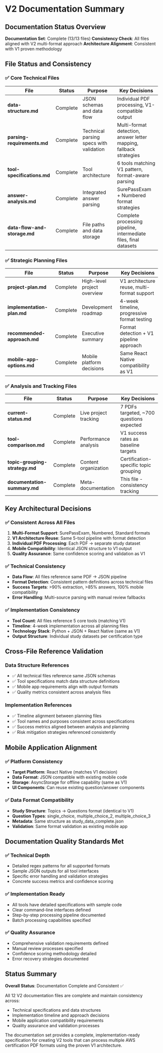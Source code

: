 # V2 Documentation Summary

## Documentation Status Overview

**Documentation Set**: Complete (13/13 files)
**Consistency Check**: All files aligned with V2 multi-format approach
**Architecture Alignment**: Consistent with V1 proven methodology

## File Status and Consistency

### ✅ Core Technical Files
| File | Status | Purpose | Key Decisions |
|------|--------|---------|---------------|
| **data-structure.md** | Complete | JSON schemas and data flow | Individual PDF processing, V1-compatible output |
| **parsing-requirements.md** | Complete | Technical parsing specs with validation | Multi-format detection, answer letter mapping, fallback strategies |
| **tool-specifications.md** | Complete | Tool architecture | 6 tools matching V1 pattern, format-aware parsing |
| **answer-analysis.md** | Complete | Integrated answer parsing | SurePassExam + Numbered format strategies |
| **data-flow-and-storage.md** | Complete | File paths and data storage | Complete processing pipeline, intermediate files, final datasets |

### ✅ Strategic Planning Files
| File | Status | Purpose | Key Decisions |
|------|--------|---------|---------------|
| **project-plan.md** | Complete | High-level project overview | V1 architecture reuse, multi-format support |
| **implementation-plan.md** | Complete | Development roadmap | 4-week timeline, progressive format testing |
| **recommended-approach.md** | Complete | Executive summary | Format detection + V1 pipeline approach |
| **mobile-app-options.md** | Complete | Mobile platform decisions | Same React Native compatibility as V1 |

### ✅ Analysis and Tracking Files  
| File | Status | Purpose | Key Decisions |
|------|--------|---------|---------------|
| **current-status.md** | Complete | Live project tracking | 7 PDFs targeted, ~700 questions expected |
| **tool-comparison.md** | Complete | Performance analysis | V1 success rates as baseline targets |
| **topic-grouping-strategy.md** | Complete | Content organization | Certification-specific topic grouping |
| **documentation-summary.md** | Complete | Meta-documentation | This file - consistency tracking |

## Key Architectural Decisions

### ✅ Consistent Across All Files
1. **Multi-Format Support**: SurePassExam, Numbered, Standard formats
2. **V1 Architecture Reuse**: Same 5-tool pipeline with format detection
3. **Individual PDF Processing**: Each PDF → separate study dataset
4. **Mobile Compatibility**: Identical JSON structure to V1 output
5. **Quality Assurance**: Same confidence scoring and validation as V1

### ✅ Technical Consistency
- **Data Flow**: All files reference same PDF → JSON pipeline
- **Format Detection**: Consistent pattern definitions across technical files
- **Success Targets**: >90% extraction, >85% answers, 100% mobile compatibility
- **Error Handling**: Multi-source parsing with manual review fallbacks

### ✅ Implementation Consistency
- **Tool Count**: All files reference 5 core tools (matching V1)
- **Timeline**: 4-week implementation across all planning files
- **Technology Stack**: Python + JSON + React Native (same as V1)
- **Output Structure**: Individual study datasets per certification type

## Cross-File Reference Validation

### Data Structure References
- ✅ All technical files reference same JSON schemas
- ✅ Tool specifications match data structure definitions  
- ✅ Mobile app requirements align with output formats
- ✅ Quality metrics consistent across analysis files

### Implementation References
- ✅ Timeline alignment between planning files
- ✅ Tool names and purposes consistent across specifications
- ✅ Success metrics aligned between analysis and planning
- ✅ Risk mitigation strategies referenced consistently

## Mobile Application Alignment

### ✅ Platform Consistency
- **Target Platform**: React Native (matches V1 decision)
- **Data Format**: JSON compatible with existing mobile code
- **Storage**: AsyncStorage for offline capability (same as V1)
- **UI Components**: Can reuse existing question/answer components

### ✅ Data Format Compatibility
- **Study Structure**: Topics → Questions format (identical to V1)
- **Question Types**: single_choice, multiple_choice_2, multiple_choice_3
- **Metadata**: Same structure as study_data_complete.json
- **Validation**: Same format validation as existing mobile app

## Documentation Quality Standards Met

### ✅ Technical Depth
- Detailed regex patterns for all supported formats
- Sample JSON outputs for all tool interfaces  
- Specific error handling and validation strategies
- Concrete success metrics and confidence scoring

### ✅ Implementation Ready
- All tools have detailed specifications with sample code
- Clear command-line interfaces defined
- Step-by-step processing pipeline documented
- Batch processing capabilities specified

### ✅ Quality Assurance
- Comprehensive validation requirements defined
- Manual review processes specified
- Confidence scoring methodology detailed
- Error recovery strategies documented

## Status Summary

**Overall Status**: Documentation Complete and Consistent ✅

All 12 V2 documentation files are complete and maintain consistency across:
- Technical specifications and data structures
- Implementation timeline and approach decisions  
- Mobile application compatibility requirements
- Quality assurance and validation processes

The documentation set provides a complete, implementation-ready specification for creating V2 tools that can process multiple AWS certification PDF formats using the proven V1 architecture.